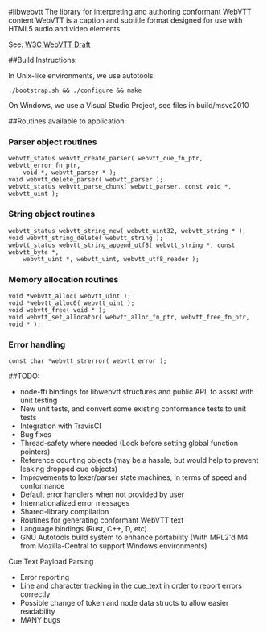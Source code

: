 #libwebvtt
The library for interpreting and authoring conformant WebVTT content
WebVTT is a caption and subtitle format designed for use with HTML5
audio and video elements.

See: [W3C WebVTT Draft](http://dev.w3.org/html5/webvtt/)

##Build Instructions:

In Unix-like environments, we use autotools:

```
./bootstrap.sh && ./configure && make
```

On Windows, we use a Visual Studio Project, see files in build/msvc2010

##Routines available to application:
### Parser object routines
	webvtt_status webvtt_create_parser( webvtt_cue_fn_ptr, webvtt_error_fn_ptr,
		void *, webvtt_parser * );
	void webvtt_delete_parser( webvtt_parser );
	webvtt_status webvtt_parse_chunk( webvtt_parser, const void *, webvtt_uint );

### String object routines
	webvtt_status webvtt_string_new( webvtt_uint32, webvtt_string * );
	void webvtt_string_delete( webvtt_string );
	webvtt_status webvtt_string_append_utf8( webvtt_string *, const webvtt_byte *,
		webvtt_uint *, webvtt_uint, webvtt_utf8_reader );

### Memory allocation routines
	void *webvtt_alloc( webvtt_uint );
	void *webvtt_alloc0( webvtt_uint );
	void webvtt_free( void * );
	void webvtt_set_allocator( webvtt_alloc_fn_ptr, webvtt_free_fn_ptr, void * );

### Error handling
	const char *webvtt_strerror( webvtt_error );

##TODO:
- node-ffi bindings for libwebvtt structures and public API, to assist with unit testing
- New unit tests, and convert some existing conformance tests to unit tests
- Integration with TravisCI
- Bug fixes
- Thread-safety where needed (Lock before setting global function pointers)
- Reference counting objects (may be a hassle, but would help to prevent leaking
  dropped cue objects)
- Improvements to lexer/parser state machines, in terms of speed and conformance
- Default error handlers when not provided by user
- Internationalized error messages
- Shared-library compilation
- Routines for generating conformant WebVTT text
- Language bindings (Rust, C++, D, etc)
- GNU Autotools build system to enhance portability (With MPL2'd M4 from Mozilla-Central to support Windows environments)

Cue Text Payload Parsing
- Error reporting
- Line and character tracking in the cue_text in order to report errors correctly
- Possible change of token and node data structs to allow easier readability
- MANY bugs